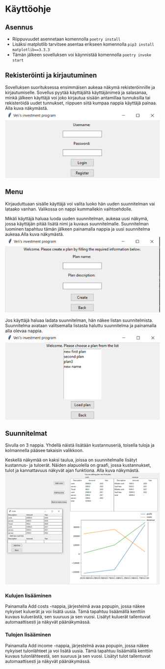 # Käyttöohje

## Asennus
* Riippuvuudet asennetaan komennolla `poetry install`
* Lisäksi matplotlib tarvitsee asentaa erikseen komennolla `pip3 install matplotlib==3.3.3`
* Tämän jälkeen sovelluksen voi käynnistää komennolla `poetry invoke start`

## Rekisteröinti ja kirjautuminen
Sovelluksen suorituksessa ensimmäisen aukeaa näkymä rekisteröinnille ja kirjautumiselle. Sovellus pyytää käyttäjältä käyttäjänimeä ja salasanaa, minkä jälkeen käyttäjä voi joko kirjautua sisään antamillaa tunnuksilla tai rekisteröidä uudet tunnukset, riippuen siitä kumpaa nappia käyttäjä painaa. Alla kuva näkymästä.
![ui_login](./kuvat/ui_login.PNG)

## Menu
Kirjauduttuaan sisälle käyttäjä voi valita luoko hän uuden suunnitelman vai lataako vanhan. Valikossa on nappi kummallekin vaihtoehdolle. 

Mikäli käyttäjä haluaa luoda uuden suunnitelman, aukeaa uusi näkymä, jossa käyttäjän pitää lisätä nimi ja kuvaus suunnitelmalle. Suunnitelman luominen tapahtuu tämän jälkeen painamalla nappia ja uusi suunnitelma aukeaa.Alla kuva näkymästä.
![new_plan](./kuvat/ui_new_plan.PNG)

Jos käyttäjä haluaa ladata suunnitelman, hän näkee listan suunnitelmista. Suunnitelma avataan valitsemalla listasta haluttu suunnitelma ja painamalla alla olevaa nappia. 
![load_plan](./kuvat/ui_load_plan.PNG)

## Suunnitelmat
Sivulla on 3 nappia. Yhdellä näistä lisätään kustannuseriä, toisella tuloja ja kolmannella pääsee takaisin valikkoon.

Keskellä näkymää on kaksi taulua, joissa on suunnitelmalle lisätyt kustannus- ja tuloerät. Näiden alapuolella on graafi, jossa kustannukset, tulot ja kannattavuus näkyvät ajan funktiona. Alla kuva näkymästä.
![ui_investment](./kuvat/ui_investment.PNG)

### Kulujen lisääminen
Painamalla Add costs -nappia, järjestelmä avaa popupin, jossa näkee nykyiset kuluerät ja voi lisätä uusia. Tämä tapahtuu lisäämällä kenttiin kuvaus kuluerästä, sen suuruus ja sen vuosi. Lisätyt kuluerät tallentuvat automaattisesti ja näkyvät päänäkymässä.

### Tulojen lisääminen
Painamalla Add income -nappia, järjestelmä avaa popupin, jossa näkee nykyiset tulonlähteet ja voi lisätä uusia. Tämä tapahtuu lisäämällä kenttiin kuvaus tulonlähteestä, sen suuruus ja sen vuosi. Lisätyt tulot tallentuvat automaattisesti ja näkyvät päänäkymässä.